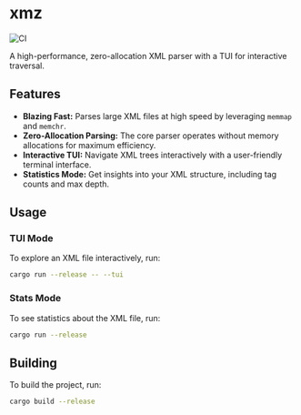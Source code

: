 # xmz

![CI](https://github.com/USERNAME/REPOSITORY/actions/workflows/ci.yml/badge.svg)

A high-performance, zero-allocation XML parser with a TUI for interactive traversal.

## Features

- **Blazing Fast:** Parses large XML files at high speed by leveraging `memmap` and `memchr`.
- **Zero-Allocation Parsing:** The core parser operates without memory allocations for maximum efficiency.
- **Interactive TUI:** Navigate XML trees interactively with a user-friendly terminal interface.
- **Statistics Mode:** Get insights into your XML structure, including tag counts and max depth.

## Usage

### TUI Mode

To explore an XML file interactively, run:

```sh
cargo run --release -- --tui
```

### Stats Mode

To see statistics about the XML file, run:

```sh
cargo run --release
```

## Building

To build the project, run:

```sh
cargo build --release
```
